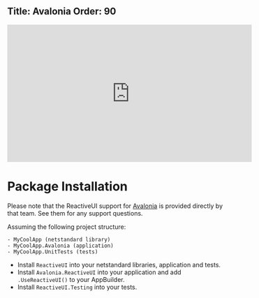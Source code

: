 Title: Avalonia
Order: 90
---

<iframe width="560" height="315" src="https://www.youtube.com/embed/q6uWPtKw3UQ" title="YouTube video player" frameborder="0" allow="accelerometer; autoplay; clipboard-write; encrypted-media; gyroscope; picture-in-picture" allowfullscreen></iframe>

# Package Installation

Please note that the ReactiveUI support for [Avalonia](https://avaloniaui.net/) is provided directly by that team. See them for any support questions.

Assuming the following project structure:

```
- MyCoolApp (netstandard library)
- MyCoolApp.Avalonia (application)
- MyCoolApp.UnitTests (tests)
```

* Install `ReactiveUI` into your netstandard libraries, application and tests.
* Install `Avalonia.ReactiveUI` into your application and add `.UseReactiveUI()` to your AppBuilder.
* Install `ReactiveUI.Testing` into your tests.
